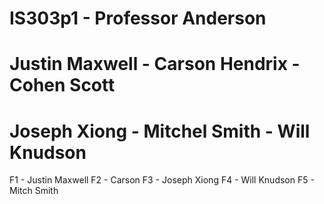 # IS303p1 - Professor Anderson
# Justin Maxwell - Carson Hendrix - Cohen Scott
# Joseph Xiong - Mitchel Smith - Will Knudson

<!-- 
As a group and using Git/Github, write a program that plays the women’s soccer season as defined in Assignment 4. Modify the code to use functions as defined below. You can do more than what is required.

Everyone works on a Main function that calls other functions. Create the following functions:

1. Display an introduction to the game explaining rules and prompt for their name and display that in the welcome message. Return the name to the main program and store it in variable so it can be used throughout the program.

2. Display of menu and return choice. Store in variable and use this value to determine which function to call next.

3. Display list of all teams and allow the user to choose a team using a menu. Call the function again to let the user choose the opponent but do not display the team they chose previously. Remove that team from the list. Allow the user to select an opponent, and return team name. This function should receive a parameter but give it a default value if none is passed. You can use this function for both choosing the home team and the opponent team.

4. Play the game receiving both team names. Generate random scores without ties. Return W or L.

5. Display the final record for a team. Receive the home team data and display information.

NOTE: If there are more team members than functions that need to be created then the main function can be created by one individual. -->

F1 - Justin Maxwell
F2 - Carson
F3 - Joseph Xiong
F4 - Will Knudson
F5 - Mitch Smith 
